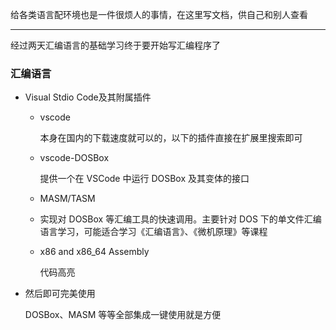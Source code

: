 给各类语言配环境也是一件很烦人的事情，在这里写文档，供自己和别人查看

---

经过两天汇编语言的基础学习终于要开始写汇编程序了

### 汇编语言

- Visual Stdio Code及其附属插件

  - vscode

    本身在国内的下载速度就可以的，以下的插件直接在扩展里搜索即可

  - vscode-DOSBox

    提供一个在  VSCode  中运行 DOSBox 及其变体的接口

  - MASM/TASM 

  - 实现对 DOSBox 等汇编工具的快速调用。主要针对 DOS 下的单文件汇编语言学习，可能适合学习《汇编语言》、《微机原理》等课程

  - x86 and x86_64 Assembly 

    代码高亮

- 然后即可完美使用

  DOSBox、MASM 等等全部集成一键使用就是方便

  